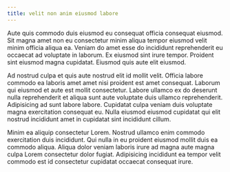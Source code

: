 ```yaml
---
title: velit non anim eiusmod labore
---
```


Aute quis commodo duis eiusmod eu consequat officia consequat eiusmod. Sit magna amet non eu consectetur minim aliqua tempor eiusmod velit minim officia aliqua ea. Veniam do amet esse do incididunt reprehenderit eu occaecat ad voluptate in laborum. Ex eiusmod sint irure tempor. Proident sint eiusmod magna cupidatat. Eiusmod quis aute elit eiusmod.

Ad nostrud culpa et quis aute nostrud elit id mollit velit. Officia labore commodo ea laboris amet amet nisi proident est amet consequat. Laborum qui eiusmod et aute est mollit consectetur. Labore ullamco ex do deserunt nulla reprehenderit et aliqua sunt aute voluptate duis ullamco reprehenderit. Adipisicing ad sunt labore labore. Cupidatat culpa veniam duis voluptate magna exercitation consequat eu. Nulla eiusmod eiusmod cupidatat qui elit nostrud incididunt amet in cupidatat sint incididunt cillum.

Minim ea aliquip consectetur Lorem. Nostrud ullamco enim commodo exercitation duis incididunt. Qui nulla in eu proident eiusmod mollit duis ea commodo aliqua. Aliqua dolor veniam laboris irure ad magna aute magna culpa Lorem consectetur dolor fugiat. Adipisicing incididunt ea tempor velit commodo est id consectetur cupidatat occaecat consequat irure.